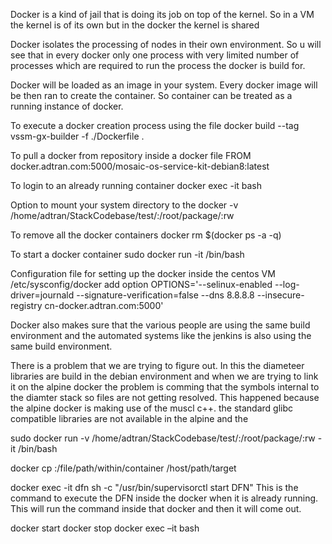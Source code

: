 Docker is a kind of jail that is doing its job on top of the kernel. So in a VM the kernel is of its own but in the docker the kernel is shared

Docker isolates the processing of nodes in their own environment. So u will see that in every docker only one process with very limited number of processes which are required to run the process the docker is build for.

Docker will be loaded as an image in your system. Every docker image will be then ran to create the container. So container can be treated as a running instance of docker.

To execute a docker creation process using the file
docker build --tag vssm-gx-builder -f ./Dockerfile .

To pull a docker from repository inside a docker file
FROM docker.adtran.com:5000/mosaic-os-service-kit-debian8:latest

To login to an already running container
docker exec -it <container ID> bash

Option to mount your system directory to the docker
-v /home/adtran/StackCodebase/test/:/root/package/:rw


To remove all the docker containers
docker rm $(docker ps -a -q)

To start a docker container
sudo docker run -it <contatiner id> /bin/bash


Configuration file for setting up the docker inside the centos VM
/etc/sysconfig/docker
add option
OPTIONS='--selinux-enabled --log-driver=journald --signature-verification=false --dns 8.8.8.8 --insecure-registry cn-docker.adtran.com:5000'


Docker also makes sure that the various people are using the same build environment and the automated systems like the jenkins is also using the same build environment.


There is a problem that we are trying to figure out. In this the diameteer libraries are build in the debian environment and when we are trying to link it on the alpine docker the problem is comming that the symbols internal to the diamter stack so files are not getting resolved. This happened because the alpine docker is making use of the muscl c++. the standard glibc compatible libraries are not available in the alpine and the


sudo docker run -v /home/adtran/StackCodebase/test/:/root/package/:rw -it <contatiner id> /bin/bash

docker cp <containerId>:/file/path/within/container /host/path/target



docker exec -it dfn sh -c "/usr/bin/supervisorctl start DFN"  This is the command to execute the DFN inside the docker when it is already running. This will run the command inside that docker and then it will come out.

 docker start
docker stop
docker exec –it <container name> bash